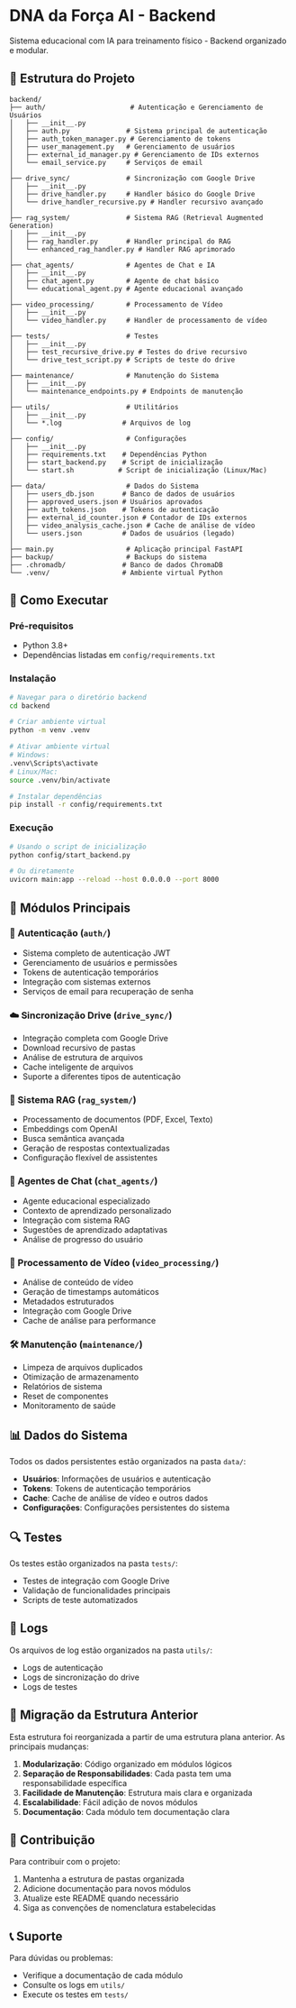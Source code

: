 # DNA da Força AI - Backend

Sistema educacional com IA para treinamento físico - Backend organizado e modular.

## 📁 Estrutura do Projeto

```
backend/
├── auth/                     # Autenticação e Gerenciamento de Usuários
│   ├── __init__.py
│   ├── auth.py              # Sistema principal de autenticação
│   ├── auth_token_manager.py # Gerenciamento de tokens
│   ├── user_management.py   # Gerenciamento de usuários
│   ├── external_id_manager.py # Gerenciamento de IDs externos
│   └── email_service.py     # Serviços de email
│
├── drive_sync/              # Sincronização com Google Drive
│   ├── __init__.py
│   ├── drive_handler.py     # Handler básico do Google Drive
│   └── drive_handler_recursive.py # Handler recursivo avançado
│
├── rag_system/              # Sistema RAG (Retrieval Augmented Generation)
│   ├── __init__.py
│   ├── rag_handler.py       # Handler principal do RAG
│   └── enhanced_rag_handler.py # Handler RAG aprimorado
│
├── chat_agents/             # Agentes de Chat e IA
│   ├── __init__.py
│   ├── chat_agent.py        # Agente de chat básico
│   └── educational_agent.py # Agente educacional avançado
│
├── video_processing/        # Processamento de Vídeo
│   ├── __init__.py
│   └── video_handler.py     # Handler de processamento de vídeo
│
├── tests/                   # Testes
│   ├── __init__.py
│   ├── test_recursive_drive.py # Testes do drive recursivo
│   └── drive_test_script.py # Scripts de teste do drive
│
├── maintenance/             # Manutenção do Sistema
│   ├── __init__.py
│   └── maintenance_endpoints.py # Endpoints de manutenção
│
├── utils/                   # Utilitários
│   ├── __init__.py
│   └── *.log               # Arquivos de log
│
├── config/                  # Configurações
│   ├── __init__.py
│   ├── requirements.txt    # Dependências Python
│   ├── start_backend.py    # Script de inicialização
│   └── start.sh           # Script de inicialização (Linux/Mac)
│
├── data/                    # Dados do Sistema
│   ├── users_db.json       # Banco de dados de usuários
│   ├── approved_users.json # Usuários aprovados
│   ├── auth_tokens.json    # Tokens de autenticação
│   ├── external_id_counter.json # Contador de IDs externos
│   ├── video_analysis_cache.json # Cache de análise de vídeo
│   └── users.json          # Dados de usuários (legado)
│
├── main.py                  # Aplicação principal FastAPI
├── backup/                  # Backups do sistema
├── .chromadb/              # Banco de dados ChromaDB
└── .venv/                  # Ambiente virtual Python
```

## 🚀 Como Executar

### Pré-requisitos

- Python 3.8+
- Dependências listadas em `config/requirements.txt`

### Instalação

```bash
# Navegar para o diretório backend
cd backend

# Criar ambiente virtual
python -m venv .venv

# Ativar ambiente virtual
# Windows:
.venv\Scripts\activate
# Linux/Mac:
source .venv/bin/activate

# Instalar dependências
pip install -r config/requirements.txt
```

### Execução

```bash
# Usando o script de inicialização
python config/start_backend.py

# Ou diretamente
uvicorn main:app --reload --host 0.0.0.0 --port 8000
```

## 🔧 Módulos Principais

### 🔐 Autenticação (`auth/`)

- Sistema completo de autenticação JWT
- Gerenciamento de usuários e permissões
- Tokens de autenticação temporários
- Integração com sistemas externos
- Serviços de email para recuperação de senha

### ☁️ Sincronização Drive (`drive_sync/`)

- Integração completa com Google Drive
- Download recursivo de pastas
- Análise de estrutura de arquivos
- Cache inteligente de arquivos
- Suporte a diferentes tipos de autenticação

### 🧠 Sistema RAG (`rag_system/`)

- Processamento de documentos (PDF, Excel, Texto)
- Embeddings com OpenAI
- Busca semântica avançada
- Geração de respostas contextualizadas
- Configuração flexível de assistentes

### 💬 Agentes de Chat (`chat_agents/`)

- Agente educacional especializado
- Contexto de aprendizado personalizado
- Integração com sistema RAG
- Sugestões de aprendizado adaptativas
- Análise de progresso do usuário

### 🎥 Processamento de Vídeo (`video_processing/`)

- Análise de conteúdo de vídeo
- Geração de timestamps automáticos
- Metadados estruturados
- Integração com Google Drive
- Cache de análise para performance

### 🛠️ Manutenção (`maintenance/`)

- Limpeza de arquivos duplicados
- Otimização de armazenamento
- Relatórios de sistema
- Reset de componentes
- Monitoramento de saúde

## 📊 Dados do Sistema

Todos os dados persistentes estão organizados na pasta `data/`:

- **Usuários**: Informações de usuários e autenticação
- **Tokens**: Tokens de autenticação temporários
- **Cache**: Cache de análise de vídeo e outros dados
- **Configurações**: Configurações persistentes do sistema

## 🔍 Testes

Os testes estão organizados na pasta `tests/`:

- Testes de integração com Google Drive
- Validação de funcionalidades principais
- Scripts de teste automatizados

## 📝 Logs

Os arquivos de log estão organizados na pasta `utils/`:

- Logs de autenticação
- Logs de sincronização do drive
- Logs de testes

## 🔄 Migração da Estrutura Anterior

Esta estrutura foi reorganizada a partir de uma estrutura plana anterior. As principais mudanças:

1. **Modularização**: Código organizado em módulos lógicos
2. **Separação de Responsabilidades**: Cada pasta tem uma responsabilidade específica
3. **Facilidade de Manutenção**: Estrutura mais clara e organizada
4. **Escalabilidade**: Fácil adição de novos módulos
5. **Documentação**: Cada módulo tem documentação clara

## 🤝 Contribuição

Para contribuir com o projeto:

1. Mantenha a estrutura de pastas organizada
2. Adicione documentação para novos módulos
3. Atualize este README quando necessário
4. Siga as convenções de nomenclatura estabelecidas

## 📞 Suporte

Para dúvidas ou problemas:

- Verifique a documentação de cada módulo
- Consulte os logs em `utils/`
- Execute os testes em `tests/`
